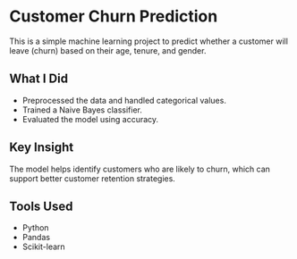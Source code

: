 #  Customer Churn Prediction

This is a simple machine learning project to predict whether a customer will leave (churn) based on their age, tenure, and gender.

## What I Did
- Preprocessed the data and handled categorical values.
- Trained a Naive Bayes classifier.
- Evaluated the model using accuracy.

##  Key Insight
The model helps identify customers who are likely to churn, which can support better customer retention strategies.

## Tools Used
- Python  
- Pandas  
- Scikit-learn  
    
